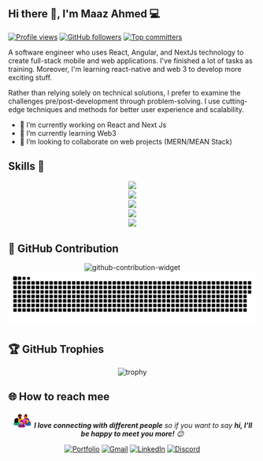 <!-- Introduction -->
## **Hi there 👋, I'm Maaz Ahmed 💻**
[![Profile views](https://komarev.com/ghpvc/?username=maazakn&color=blue)](https://github.com/maazakn)
[![GitHub followers](https://img.shields.io/github/followers/maazakn?label=Follow&style=social)](https://github.com/maazakn)
[![Top committers](https://user-badge.committers.top/pakistan/maazakn.svg)](https://github.com/maazakn)

<p>A software engineer who uses React, Angular, and NextJs technology to create full-stack mobile and web applications. I've finished a lot of tasks as training. Moreover, I'm learning react-native and web 3 to develop more exciting stuff.

Rather than relying solely on technical solutions, I prefer to examine the challenges pre/post-development through problem-solving. I use cutting-edge techniques and methods for better user experience and scalability.</p>
- 🔭 I’m currently working on React and Next Js
- 🌱 I’m currently learning Web3
- 👯 I’m looking to collaborate on web projects (MERN/MEAN Stack)

<!-- Skils -->
##  Skills 🚀
<div align="center">
    <img src="https://skillicons.dev/icons?i=react,nextjs,angular,vue,javascript,typescript,bootstrap,html,css,tailwind,sass,jquery,emotion,wordpress" /><br>
    <img src="https://skillicons.dev/icons?i=nodejs,express,java,sentry,supabase,appwrite,docker,mongodb,mysql,sqlite,postgres,postman" /><br>
    <img src="https://skillicons.dev/icons?i=azure,aws,vercel,netlify,heroku,firebase" /><br>
    <img src="https://skillicons.dev/icons?i=vscode,anaconda,sublime,androidstudio,eclipse" /><br>
    <img src="https://skillicons.dev/icons?i=github,gitlab,bitbucket,git" /><br>
</div>  

<!-- Contributions -->
## 🐍 GitHub Contribution 
<div align="center">
<!-- Widget box -->
<img alt="github-contribution-widget" src="https://github-widgetbox.vercel.app/api/profile?username=maazakn&data=followers,repositories,stars,commits&hide_border=true&theme=solarized_dark" />

<!-- Snake animation -->
<picture>
  <source media="(prefers-color-scheme: dark)" srcset="https://raw.githubusercontent.com/maazakn/maazakn/dist/github-snake-dark.svg" />
  <source media="(prefers-color-scheme: light)" srcset="https://raw.githubusercontent.com/maazakn/maazakn/dist/github-snake.svg" />
  <img alt="github-contribution" src="https://raw.githubusercontent.com/maazakn/maazakn/dist/github-snake.svg" />
</picture>

</div>

<!-- Trophies -->
## 🏆 GitHub Trophies
<p align="center">
  <img src="https://github-profile-trophy.vercel.app/?username=maazakn&theme=onedark&no-frame=true&no-bg=true&column=6&margin-w=5&margin-h=8" alt="trophy">
</p>

<!-- Socials -->
## 🌐 How to reach mee
<div align="center">
  
<img src="assets/people.webp" width="40" alt="image"> <em><b>I love connecting with different people</b> so if you want to say <b>hi, I'll be happy to meet you more!</b> :blush:</em>
  
[![Portfolio](https://img.shields.io/badge/Portfolio-%23FA0874.svg?logo=devbox&logoColor=white&style=for-the-badge)](https://maaz-ahmed.vercel.app/) 
[![Gmail](https://img.shields.io/badge/Gmail-%23EA4335.svg?logo=Gmail&logoColor=white&style=for-the-badge)](mailto:someone@example.com) 
[![LinkedIn](https://img.shields.io/badge/LinkedIn-%230077B5.svg?logo=logmein&logoColor=white&style=for-the-badge)](https://www.linkedin.com/in/maaz-ahmed-khan-516569188) 
[![Discord](https://img.shields.io/badge/Discord-%237289DA.svg?logo=discord&logoColor=white&style=for-the-badge)](https://discord.gg/thisismaaz) 

</div>

